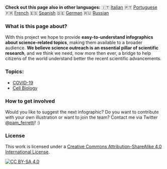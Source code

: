 **Check out this page also in other languages:** 🇮🇹  [Italian](/it/) 🇵🇹 [Portuguese](../pt/) 🇫🇷 [French](../fr/) 🇪🇸 [Spanish](../es/) 🇩🇪 [German](../de/) 🇷🇺 [Russian](../ru/)

### What is this page about?

With this project we hope to provide **easy-to-understand infographics about science-related topics**, making them available to a broader audience.
**We believe science outreach is an essential pillar of scientific research**, and we think we need, now more then ever, a bridge to help citizens of the world understand better the recent scientific advancements. 

### Topics:

- [COVID-19](COVID-19/)
- [Cell Biology](Cell_Biology/)

### How to get involved

Would you like to suggest the next infographic? Do you want to contribute with your own illustration or want to join the team? 
Contact me via Twitter [@pam_ferretti](https://twitter.com/pam_ferretti)! :)

### License

This work is licensed under a
[Creative Commons Attribution-ShareAlike 4.0 International License][cc-by-sa].

[![CC BY-SA 4.0][cc-by-sa-image]][cc-by-sa]

[cc-by-sa]: http://creativecommons.org/licenses/by-sa/4.0/
[cc-by-sa-image]: https://licensebuttons.net/l/by-sa/4.0/88x31.png
[cc-by-sa-shield]: https://img.shields.io/badge/License-CC%20BY--SA%204.0-lightgrey.svg

